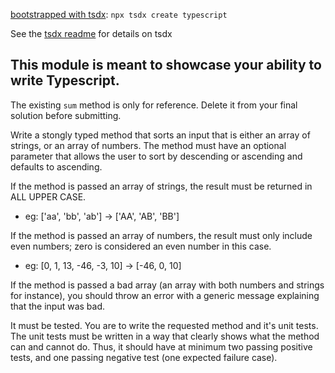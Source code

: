 [bootstrapped with tsdx](https://tsdx.io/): `npx tsdx create typescript`

See the [tsdx readme](./README-tsdx.md) for details on tsdx

## This module is meant to showcase your ability to write Typescript.

The existing `sum` method is only for reference. Delete it from your final solution before submitting.

Write a stongly typed method that sorts an input that is either an array of strings, or an array of numbers. The method must have an optional parameter that allows the user to sort by descending or ascending and defaults to ascending.

If the method is passed an array of strings, the result must be returned in ALL UPPER CASE.

- eg: ['aa', 'bb', 'ab'] -> ['AA', 'AB', 'BB']

If the method is passed an array of numbers, the result must only include even numbers; zero is considered an even number in this case.

- eg: [0, 1, 13, -46, -3, 10] -> [-46, 0, 10]

If the method is passed a bad array (an array with both numbers and strings for instance), you should throw an error with a generic message explaining that the input was bad.

It must be tested. You are to write the requested method and it's unit tests. The unit tests must be written in a way that clearly shows what the method can and cannot do. Thus, it should have at minimum two passing positive tests, and one passing negative test (one expected failure case).
